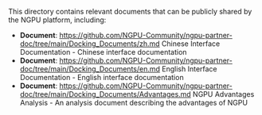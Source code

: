 This directory contains relevant documents that can be publicly shared by the NGPU platform, including:

* **Document**: <span style="color:green;">https://github.com/NGPU-Community/ngpu-partner-doc/tree/main/Docking_Documents/zh.md</span> Chinese Interface Documentation - Chinese interface documentation
* **Document**: <span style="color:green;">https://github.com/NGPU-Community/ngpu-partner-doc/tree/main/Docking_Documents/en.md</span> English Interface Documentation - English interface documentation
* **Document**: <span style="color:green;">https://github.com/NGPU-Community/ngpu-partner-doc/tree/main/Docking_Documents/Advantages.md</span> NGPU Advantages Analysis - An analysis document describing the advantages of NGPU